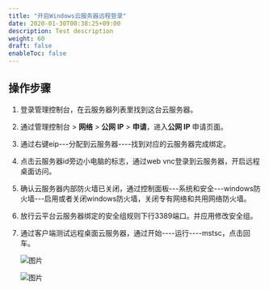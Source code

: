 ```yaml
---
title: "开启Windows云服务器远程登录"
date: 2020-01-30T00:38:25+09:00
description: Test description
weight: 60
draft: false
enableToc: false
---
```


## 操作步骤

1. 登录管理控制台，在云服务器列表里找到这台云服务器。

2. 通过管理控制台 > **网络** > **公网 IP** > **申请**，进入**公网 IP** 申请页面。

3. 通过右键eip---分配到云服务器----找到对应的云服务器完成绑定。

4. 点击云服务器id旁边小电脑的标志，通过web vnc登录到云服务器，开启远程桌面访问。

5. 确认云服务器内部防火墙已关闭，通过控制面板---系统和安全---windows防火墙---启用或者关闭windows防火墙，关闭专有网络和共用网络防火墙。

6. 放行云平台云服务器绑定的安全组规则下行3389端口。并应用修改安全组。

7. 通过客户端测试远程桌面云服务器，通过开始----运行----mstsc，点击回车。

   ![图片](/compute/vm/_images/image-1568884119758.png)

   ![图片](/compute/vm/_images/image-1568884121368.png)

